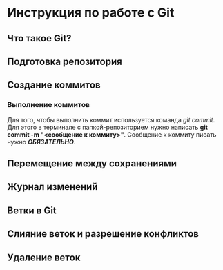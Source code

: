 # Инструкция по работе с Git

## Что такое Git?

## Подготовка репозитория

## Создание коммитов

### Выполнение коммитов

Для того, чтобы выполнить коммит используется команда *git commit*. Для этого в терминале с папкой-репозиторием нужно написать **git commit -m "<сообщение к коммиту>"**. Сообщение к коммиту писать нужно ***ОБЯЗАТЕЛЬНО***.


## Перемещение между сохранениями

## Журнал изменений

## Ветки в Git

## Слияние веток и разрешение конфликтов

## Удаление веток